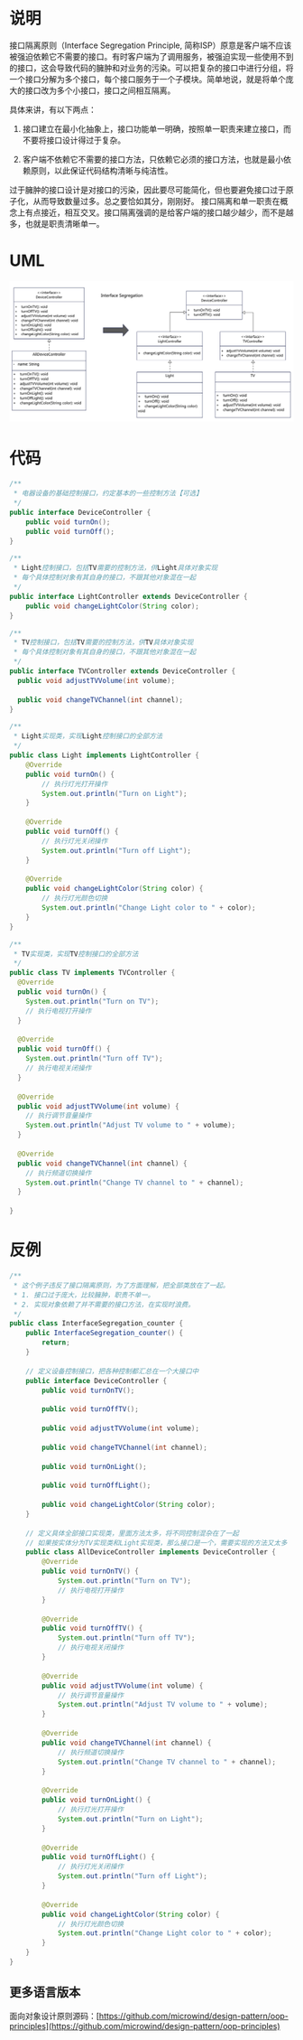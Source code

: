 # 说明
接口隔离原则（Interface Segregation Principle, 简称ISP）原意是客户端不应该被强迫依赖它不需要的接口。有时客户端为了调用服务，被强迫实现一些使用不到的接口，这会导致代码的臃肿和对业务的污染。可以把复杂的接口中进行分组，将一个接口分解为多个接口，每个接口服务于一个子模块。简单地说，就是将单个庞大的接口改为多个小接口，接口之间相互隔离。

具体来讲，有以下两点：

1. 接口建立在最小化抽象上，接口功能单一明确，按照单一职责来建立接口，而不要将接口设计得过于复杂。

2. 客户端不依赖它不需要的接口方法，只依赖它必须的接口方法，也就是最小依赖原则，以此保证代码结构清晰与纯洁性。

过于臃肿的接口设计是对接口的污染，因此要尽可能简化，但也要避免接口过于原子化，从而导致数量过多。总之要恰如其分，刚刚好。
接口隔离和单一职责在概念上有点接近，相互交叉。接口隔离强调的是给客户端的接口越少越少，而不是越多，也就是职责清晰单一。

# UML
<img src="../../docs/uml/oop-interface-segregation.png">

# 代码
```java
/**
 * 电器设备的基础控制接口，约定基本的一些控制方法【可选】
 */
public interface DeviceController {
    public void turnOn();
    public void turnOff();
}
```

```java
/**
 * Light控制接口，包括TV需要的控制方法，供Light具体对象实现
 * 每个具体控制对象有其自身的接口，不跟其他对象混在一起
 */
public interface LightController extends DeviceController {
    public void changeLightColor(String color);
}
```

```java
/**
 * TV控制接口，包括TV需要的控制方法，供TV具体对象实现
 * 每个具体控制对象有其自身的接口，不跟其他对象混在一起
 */
public interface TVController extends DeviceController {
  public void adjustTVVolume(int volume);

  public void changeTVChannel(int channel);
}
```

```java
/**
 * Light实现类，实现Light控制接口的全部方法
 */
public class Light implements LightController {
    @Override
    public void turnOn() {
        // 执行灯光打开操作
        System.out.println("Turn on Light");
    }

    @Override
    public void turnOff() {
        // 执行灯光关闭操作
        System.out.println("Turn off Light");
    }

    @Override
    public void changeLightColor(String color) {
        // 执行灯光颜色切换
        System.out.println("Change Light color to " + color);
    }
}
```

```java
/**
 * TV实现类，实现TV控制接口的全部方法
 */
public class TV implements TVController {
  @Override
  public void turnOn() {
    System.out.println("Turn on TV");
    // 执行电视打开操作
  }

  @Override
  public void turnOff() {
    System.out.println("Turn off TV");
    // 执行电视关闭操作
  }

  @Override
  public void adjustTVVolume(int volume) {
    // 执行调节音量操作
    System.out.println("Adjust TV volume to " + volume);
  }

  @Override
  public void changeTVChannel(int channel) {
    // 执行频道切换操作
    System.out.println("Change TV channel to " + channel);
  }

}
```

# 反例
```java
/**
 * 这个例子违反了接口隔离原则，为了方面理解，把全部类放在了一起。
 * 1. 接口过于庞大，比较臃肿，职责不单一。
 * 2. 实现对象依赖了并不需要的接口方法，在实现时浪费。
 */
public class InterfaceSegregation_counter {
    public InterfaceSegregation_counter() {
        return;
    }

    // 定义设备控制接口，把各种控制都汇总在一个大接口中
    public interface DeviceController {
        public void turnOnTV();

        public void turnOffTV();

        public void adjustTVVolume(int volume);

        public void changeTVChannel(int channel);

        public void turnOnLight();

        public void turnOffLight();

        public void changeLightColor(String color);
    }

    // 定义具体全部接口实现类，里面方法太多，将不同控制混杂在了一起
    // 如果按实体分为TV实现类和Light实现类，那么接口是一个，需要实现的方法又太多
    public class AllDeviceController implements DeviceController {
        @Override
        public void turnOnTV() {
            System.out.println("Turn on TV");
            // 执行电视打开操作
        }

        @Override
        public void turnOffTV() {
            System.out.println("Turn off TV");
            // 执行电视关闭操作
        }

        @Override
        public void adjustTVVolume(int volume) {
            // 执行调节音量操作
            System.out.println("Adjust TV volume to " + volume);
        }

        @Override
        public void changeTVChannel(int channel) {
            // 执行频道切换操作
            System.out.println("Change TV channel to " + channel);
        }

        @Override
        public void turnOnLight() {
            // 执行灯光打开操作
            System.out.println("Turn on Light");
        }

        @Override
        public void turnOffLight() {
            // 执行灯光关闭操作
            System.out.println("Turn off Light");
        }

        @Override
        public void changeLightColor(String color) {
            // 执行灯光颜色切换
            System.out.println("Change Light color to " + color);
        }
    }
}
```

## 更多语言版本
面向对象设计原则源码：[https://github.com/microwind/design-pattern/oop-principles](https://github.com/microwind/design-pattern/oop-principles)